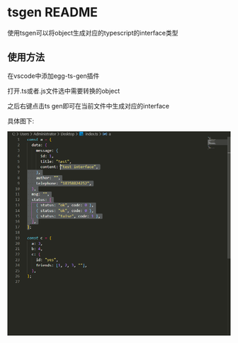 # tsgen README
使用tsgen可以将object生成对应的typescript的interface类型


## 使用方法

在vscode中添加egg-ts-gen插件

打开.ts或者.js文件选中需要转换的object

之后右键点击ts gen即可在当前文件中生成对应的interface

具体图下: 

![](.\src\icons\ts.gif)